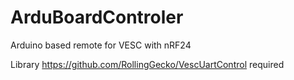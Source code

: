 # ArduBoardControler
Arduino based remote for VESC with nRF24

Library https://github.com/RollingGecko/VescUartControl required
